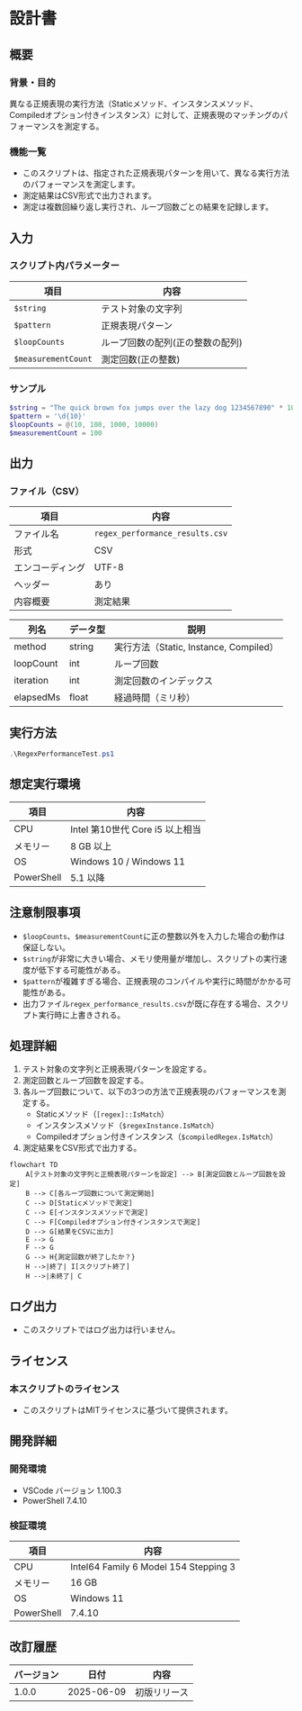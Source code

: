 ﻿# 設計書

## 概要

### 背景・目的

異なる正規表現の実行方法（Staticメソッド、インスタンスメソッド、Compiledオプション付きインスタンス）に対して、正規表現のマッチングのパフォーマンスを測定する。

### 機能一覧

* このスクリプトは、指定された正規表現パターンを用いて、異なる実行方法のパフォーマンスを測定します。
* 測定結果はCSV形式で出力されます。
* 測定は複数回繰り返し実行され、ループ回数ごとの結果を記録します。

## 入力

### スクリプト内パラメーター

| 項目 | 内容 |
| ---- | ---- |
| `$string` | テスト対象の文字列 |
| `$pattern` | 正規表現パターン |
| `$loopCounts` | ループ回数の配列(正の整数の配列) |
| `$measurementCount` | 測定回数(正の整数) |

### サンプル

```powershell
$string = "The quick brown fox jumps over the lazy dog 1234567890" * 10
$pattern = '\d{10}'
$loopCounts = @(10, 100, 1000, 10000)
$measurementCount = 100
```

## 出力

### ファイル（CSV）

| 項目 | 内容 |
| ---- | ---- |
| ファイル名 | `regex_performance_results.csv` |
| 形式 | CSV |
| エンコーディング | UTF-8 |
| ヘッダー | あり |
| 内容概要 | 測定結果 |

| 列名 | データ型 | 説明 |
| ---- | ---- | ---- |
| method | string | 実行方法（Static, Instance, Compiled） |
| loopCount | int | ループ回数 |
| iteration | int | 測定回数のインデックス |
| elapsedMs | float | 経過時間（ミリ秒） |

## 実行方法

```powershell
.\RegexPerformanceTest.ps1
```

## 想定実行環境

| 項目 | 内容 |
| ---- | ---- |
| CPU | Intel 第10世代 Core i5 以上相当 |
| メモリー | 8 GB 以上 |
| OS | Windows 10 / Windows 11 |
| PowerShell | 5.1 以降 |

## 注意制限事項

* `$loopCounts`、`$measurementCount`に正の整数以外を入力した場合の動作は保証しない。
* `$string`が非常に大きい場合、メモリ使用量が増加し、スクリプトの実行速度が低下する可能性がある。
* `$pattern`が複雑すぎる場合、正規表現のコンパイルや実行に時間がかかる可能性がある。
* 出力ファイル`regex_performance_results.csv`が既に存在する場合、スクリプト実行時に上書きされる。

## 処理詳細

1. テスト対象の文字列と正規表現パターンを設定する。
1. 測定回数とループ回数を設定する。
1. 各ループ回数について、以下の3つの方法で正規表現のパフォーマンスを測定する。
   * Staticメソッド（`[regex]::IsMatch`）
   * インスタンスメソッド（`$regexInstance.IsMatch`）
   * Compiledオプション付きインスタンス（`$compiledRegex.IsMatch`）
1. 測定結果をCSV形式で出力する。

```mermaid
flowchart TD
    A[テスト対象の文字列と正規表現パターンを設定] --> B[測定回数とループ回数を設定]
    B --> C[各ループ回数について測定開始]
    C --> D[Staticメソッドで測定]
    C --> E[インスタンスメソッドで測定]
    C --> F[Compiledオプション付きインスタンスで測定]
    D --> G[結果をCSVに出力]
    E --> G
    F --> G
    G --> H{測定回数が終了したか？}
    H -->|終了| I[スクリプト終了]
    H -->|未終了| C
```

## ログ出力

* このスクリプトではログ出力は行いません。

## ライセンス

### 本スクリプトのライセンス

* このスクリプトはMITライセンスに基づいて提供されます。

## 開発詳細

### 開発環境

* VSCode バージョン 1.100.3
* PowerShell 7.4.10

### 検証環境

| 項目 | 内容 |
| ---- | ---- |
| CPU | Intel64 Family 6 Model 154 Stepping 3 |
| メモリー | 16 GB |
| OS | Windows 11 |
| PowerShell | 7.4.10 |

## 改訂履歴

| バージョン | 日付 | 内容 |
| ----- | ---------- | -------------- |
| 1.0.0 | 2025-06-09 | 初版リリース |
